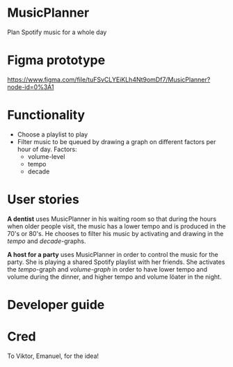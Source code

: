 # MusicPlanner 
Plan Spotify music for a whole day

# Figma prototype
https://www.figma.com/file/tuFSvCLYEiKLh4Nt9omDf7/MusicPlanner?node-id=0%3A1

# Functionality
* Choose a playlist to play
* Filter music to be queued by drawing a graph on different factors per hour of day. Factors:
  * volume-level
  * tempo
  * decade 

# User stories
**A dentist** uses MusicPlanner in his waiting room so that during the hours when older people visit, the music has a lower tempo and is produced in the 70's or 80's. 
He chooses to filter his music by activating and drawing in the *tempo* and *decade*-graphs. 

**A host for a party** uses MusicPlanner in order to control the music for the party. She is playing a shared Spotify playlist with her friends. She activates the *tempo*-graph and *volume-graph* in order to have lower tempo and volume during the dinner, and higher tempo and volume löater in the night. 

# Developer guide

# Cred
To Viktor, Emanuel, for the idea!
